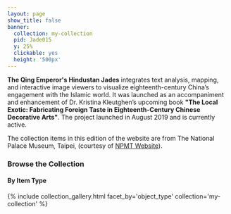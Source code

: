 ```yaml
---
layout: page
show_title: false
banner:
  collection: my-collection
  pid: Jade015
  y: 25%
  clickable: yes
  height: '500px'
---
```


__The Qing Emperor's Hindustan Jades__ integrates text analysis, mapping, and
interactive image viewers to visualize eighteenth-century China’s engagement
with the Islamic world. It was launched as an accompaniment and enhancement
of Dr. Kristina Kleutghen’s upcoming book __"The Local Exotic: Fabricating Foreign Taste in Eighteenth-Century Chinese Decorative Arts"__. The project launched in August 2019 and is currently active.

The collection items in this edition of the website are from The National Palace Museum, Taipei, (courtesy of [NPMT Website](https://www.npm.gov.tw/?l=2)).

### Browse the Collection

#### By Item Type
{% include collection_gallery.html facet_by='object_type' collection='my-collection' %}
